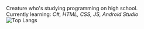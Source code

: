 Creature who's studying programming on high school.<br>
Currently learning: <i>C#, HTML, CSS, JS, Android Studio</i><br>
![Top Langs](https://github-readme-stats.vercel.app/api/top-langs/?username=withthelog&layout=compact&theme=dark)
